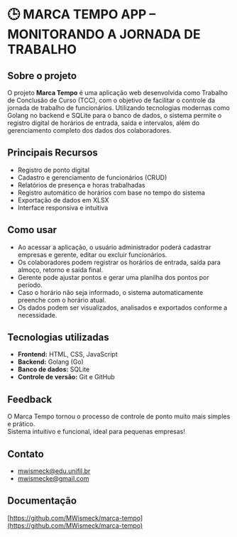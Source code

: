 # 🕒 MARCA TEMPO APP – MONITORANDO A JORNADA DE TRABALHO

## Sobre o projeto

O projeto **Marca Tempo** é uma aplicação web desenvolvida como Trabalho de Conclusão de Curso (TCC), com o objetivo de facilitar o controle da jornada de trabalho de funcionários. Utilizando tecnologias modernas como Golang no backend e SQLite para o banco de dados, o sistema permite o registro digital de horários de entrada, saída e intervalos, além do gerenciamento completo dos dados dos colaboradores.

## Principais Recursos

- Registro de ponto digital  
- Cadastro e gerenciamento de funcionários (CRUD)  
- Relatórios de presença e horas trabalhadas  
- Registro automático de horários com base no tempo do sistema  
- Exportação de dados em XLSX  
- Interface responsiva e intuitiva  

## Como usar

- Ao acessar a aplicação, o usuário administrador poderá cadastrar empresas e gerente, editar ou excluir funcionários.  
- Os colaboradores podem registrar os horários de entrada, saída para almoço, retorno e saída final.  
- Gerente pode ajustar pontos e gerar uma planilha dos pontos por período.  
- Caso o horário não seja informado, o sistema automaticamente preenche com o horário atual.  
- Os dados podem ser visualizados, analisados e exportados conforme a necessidade.

## Tecnologias utilizadas

- **Frontend:** HTML, CSS, JavaScript  
- **Backend:** Golang (Go)  
- **Banco de dados:** SQLite  
- **Controle de versão:** Git e GitHub  

## Feedback

O Marca Tempo tornou o processo de controle de ponto muito mais simples e prático.  
Sistema intuitivo e funcional, ideal para pequenas empresas!

## Contato

- mwismeck@edu.unifil.br  
- mwismecke@gmail.com  

## Documentação

[https://github.com/MWismeck/marca-tempo](https://github.com/MWismeck/marca-tempo)
